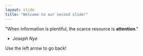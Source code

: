 ```yaml
---
layout: slide
title: "Welcome to our second slide!"
---
```

"When information is plentiful, the scarce resource is **attention**." 
 - *Joseph Nye*

Use the left arrow to go back!

